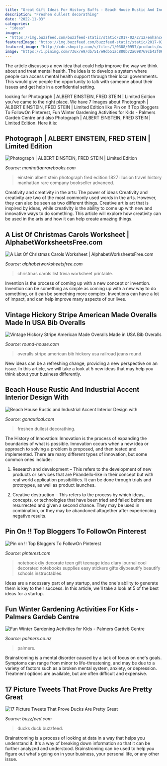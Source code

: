 ```yaml
---
title: "Great Gift Ideas For History Buffs - Beach House Rustic And Industrial Accent Interior Design With"
description: "Freshen dullest decorathing"
date: "2022-11-03"
categories:
- "ideas"
images:
- "https://img.buzzfeed.com/buzzfeed-static/static/2017-02/2/12/enhanced/buzzfeed-prod-fastlane-03/original-1779-1486054852-4.jpg?crop=1250:654;0,115"
featuredImage: "https://img.buzzfeed.com/buzzfeed-static/static/2017-02/2/12/enhanced/buzzfeed-prod-fastlane-03/original-1779-1486054852-4.jpg?crop=1250:654;0,115"
featured_image: "http://cdn.shopify.com/s/files/1/0388/0957/products/made-in-usa-railroad-stripe-bib-overalls-american-made_grande.jpg?v=1411702879"
image: "https://i.pinimg.com/736x/e9/db/51/e9db51ac880b72a698769cb42f06c4ce--organizing-school-diy-school.jpg"
---
```



The article discusses a new idea that could help improve the way we think about and treat mental health. The idea is to develop a system where people can access mental health support through their local governments. This would give people the opportunity to talk with someone about their issues and get help in a confidential setting.

	

		
looking for Photograph | ALBERT EINSTEIN, FRED STEIN | Limited Edition you've came to the right place. We have 7 Images about Photograph | ALBERT EINSTEIN, FRED STEIN | Limited Edition like Pin on !! Top Bloggers To FollowOn Pinterest, Fun Winter Gardening Activities for Kids - Palmers Gardeb Centre and also Photograph | ALBERT EINSTEIN, FRED STEIN | Limited Edition. Here it is:
		
    
## Photograph | ALBERT EINSTEIN, FRED STEIN | Limited Edition

<img loading=lazy src="https://www.manhattanrarebooks.com/pictures/medium/1827.jpg" onerror="this.onerror=null;this.src='https://tse4.mm.bing.net/th?id=OIP.wvFQX26uJG6CiHMqfEArQwHaJY&amp;pid=15.1';" alt="Photograph | ALBERT EINSTEIN, FRED STEIN | Limited Edition">

_Source: manhattanrarebooks.com_

>einstein albert stein photograph fred edition 1827 illusion travel history manhattan rare company bookseller advanced. 

	

Creativity and creativity in the arts: The power of ideas
Creativity and creativity are two of the most commonly used words in the arts. However, they can also be seen as two different things. Creative art is art that is inspired by ideas, while creativity is the ability to come up with new and innovative ways to do something. This article will explore how creativity can be used in the arts and how it can help create amazing things.

    
## A List Of Christmas Carols Worksheet | AlphabetWorksheetsFree.com

<img loading=lazy src="https://www.alphabetworksheetsfree.com/wp-content/uploads/2020/11/free-printable-christmas-trivia-game-christmas-song-trivia.png" onerror="this.onerror=null;this.src='https://tse2.mm.bing.net/th?id=OIP.yqyH3ha3iPEvSiWBVkac2gHaJl&amp;pid=15.1';" alt="A List Of Christmas Carols Worksheet | AlphabetWorksheetsFree.com">

_Source: alphabetworksheetsfree.com_

>christmas carols list trivia worksheet printable. 

	

Invention is the process of coming up with a new concept or invention. Invention can be something as simple as coming up with a new way to do something, or it can be something more complex. Inventions can have a lot of impact, and can help improve many aspects of our lives.

    
## Vintage Hickory Stripe American Made Overalls Made In USA Bib Overalls

<img loading=lazy src="http://cdn.shopify.com/s/files/1/0388/0957/products/made-in-usa-railroad-stripe-bib-overalls-american-made_grande.jpg?v=1411702879" onerror="this.onerror=null;this.src='https://tse2.mm.bing.net/th?id=OIP.SNsOEioFR0kqXMOfPRu7GgAAAA&amp;pid=15.1';" alt="Vintage Hickory Stripe American Made Overalls Made in USA Bib Overalls">

_Source: round-house.com_

>overalls stripe american bib hickory usa railroad jeans round. 

	

New ideas can be a refreshing change, providing a new perspective on an issue. In this article, we will take a look at 5 new ideas that may help you think about your business differently.

    
## Beach House Rustic And Industrial Accent Interior Design With

<img loading=lazy src="https://gonautical.com/blog/wp-content/uploads/2015/10/Rustic-Beach-Decor.jpg" onerror="this.onerror=null;this.src='https://tse4.mm.bing.net/th?id=OIP.TkBtRsuUuCIMMTtdc2wK1wHaGC&amp;pid=15.1';" alt="Beach House Rustic and Industrial Accent Interior Design with">

_Source: gonautical.com_

>freshen dullest decorathing. 

	

The History of Innovation:
Innovation is the process of expanding the boundaries of what is possible. Innovation occurs when a new idea or approach to solving a problem is proposed, and then tested and implemented. There are many different types of innovation, but some common ones include:
1. Research and development – This refers to the development of new products or services that are Pirandello-like in their concept but with real world application possibilities. It can be done through trials and prototypes, as well as product launches.

2. Creative destruction – This refers to the process by which ideas, concepts, or technologies that have been tried and failed before are resurrected and given a second chance. They may be used in combination, or they may be abandoned altogether after experiencing negative results.


    
## Pin On !! Top Bloggers To FollowOn Pinterest

<img loading=lazy src="https://i.pinimg.com/736x/e9/db/51/e9db51ac880b72a698769cb42f06c4ce--organizing-school-diy-school.jpg" onerror="this.onerror=null;this.src='https://tse2.mm.bing.net/th?id=OIP.aBPPqLKSYl7iUO1dFkdKtAHaJ4&amp;pid=15.1';" alt="Pin on !! Top Bloggers To FollowOn Pinterest">

_Source: pinterest.com_

>notebook diy decorate teen gift teenage idea diary journal cool decorated notebooks supplies easy stickers gifts diybeautify beautify schools instructables. 

	

Ideas are a necessary part of any startup, and the one's ability to generate them is key to their success. In this article, we'll take a look at 5 of the best ideas for a startup.

    
## Fun Winter Gardening Activities For Kids - Palmers Gardeb Centre

<img loading=lazy src="https://www.palmers.co.nz/wp-content/uploads/2015/07/little-boy-gardener.jpg" onerror="this.onerror=null;this.src='https://tse2.mm.bing.net/th?id=OIP.UdEOy6nzamarAWfqhrqxNQHaE6&amp;pid=15.1';" alt="Fun Winter Gardening Activities for Kids - Palmers Gardeb Centre">

_Source: palmers.co.nz_

>palmers. 

	

Brainstroming is a mental disorder caused by a lack of focus on one's goals. Symptoms can range from minor to life-threatening, and may be due to a variety of factors such as a broken mental system, anxiety, or depression. Treatment options are available, but are often difficult and expensive.

    
## 17 Picture Tweets That Prove Ducks Are Pretty Great

<img loading=lazy src="https://img.buzzfeed.com/buzzfeed-static/static/2017-02/2/12/enhanced/buzzfeed-prod-fastlane-03/original-1779-1486054852-4.jpg?crop=1250:654;0,115" onerror="this.onerror=null;this.src='https://tse1.mm.bing.net/th?id=OIP.xj0xTFBPj5TfDvVX8sVRwQHaD3&amp;pid=15.1';" alt="17 Picture Tweets That Prove Ducks Are Pretty Great">

_Source: buzzfeed.com_

>ducks duck buzzfeed. 

	

Brainstroming is a process of looking at data in a way that helps you understand it. It's a way of breaking down information so that it can be further analyzed and understood. Brainstroming can be used to help you figure out what's going on in your business, your personal life, or any other issue.


